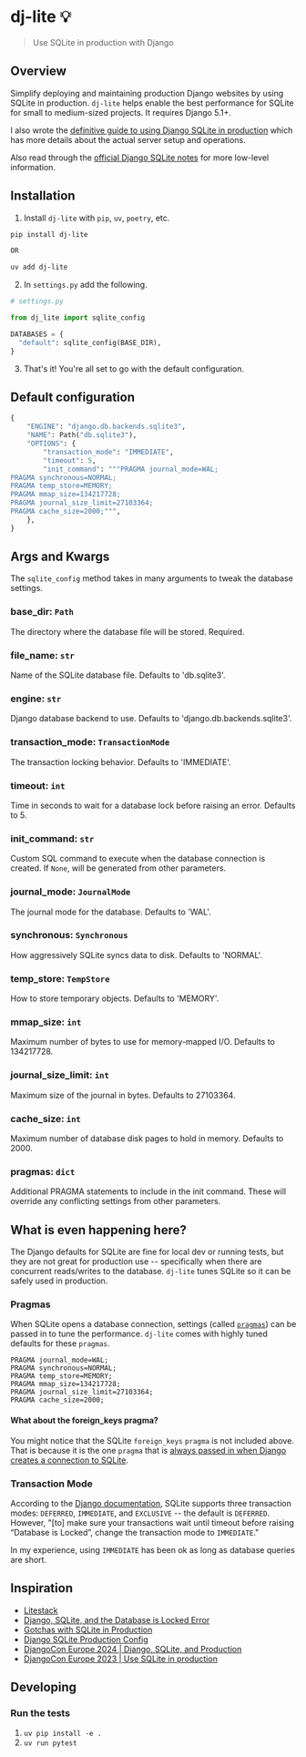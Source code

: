# dj-lite 💡

>Use SQLite in production with Django

## Overview

Simplify deploying and maintaining production Django websites by using SQLite in production. `dj-lite` helps enable the best performance for SQLite for small to medium-sized projects. It requires Django 5.1+.

I also wrote the [definitive guide to using Django SQLite in production](https://alldjango.com/articles/definitive-guide-to-using-django-sqlite-in-production) which has more details about the actual server setup and operations.

Also read through the [official Django SQLite notes](https://docs.djangoproject.com/en/stable/ref/databases/#sqlite-notes) for more low-level information.

## Installation

1. Install `dj-lite` with `pip`, `uv`, `poetry`, etc.

```bash
pip install dj-lite

OR

uv add dj-lite
```

2. In `settings.py` add the following.

```python
# settings.py

from dj_lite import sqlite_config

DATABASES = {
  "default": sqlite_config(BASE_DIR),
}
```

3. That's it! You're all set to go with the default configuration.

## Default configuration

```python
{
    "ENGINE": "django.db.backends.sqlite3",
    "NAME": Path("db.sqlite3"),
    "OPTIONS": {
        "transaction_mode": "IMMEDIATE",
        "timeout": 5,
        "init_command": """PRAGMA journal_mode=WAL;
PRAGMA synchronous=NORMAL;
PRAGMA temp_store=MEMORY;
PRAGMA mmap_size=134217728;
PRAGMA journal_size_limit=27103364;
PRAGMA cache_size=2000;""",
    },
}
```

## Args and Kwargs

The `sqlite_config` method takes in many arguments to tweak the database settings.

### base_dir: `Path`

The directory where the database file will be stored. Required.

### file_name: `str`

Name of the SQLite database file. Defaults to 'db.sqlite3'.

### engine: `str`

Django database backend to use. Defaults to 'django.db.backends.sqlite3'.

### transaction_mode: `TransactionMode`

The transaction locking behavior. Defaults to 'IMMEDIATE'.

### timeout: `int`

Time in seconds to wait for a database lock before raising an error. Defaults to 5.

### init_command: `str`

Custom SQL command to execute when the database connection is created. If `None`, will be generated from other parameters.

### journal_mode: `JournalMode`

The journal mode for the database. Defaults to 'WAL'.

### synchronous: `Synchronous`

How aggressively SQLite syncs data to disk. Defaults to 'NORMAL'.

### temp_store: `TempStore`

How to store temporary objects. Defaults to 'MEMORY'.

### mmap_size: `int`

Maximum number of bytes to use for memory-mapped I/O. Defaults to 134217728.

### journal_size_limit: `int`

Maximum size of the journal in bytes. Defaults to 27103364.

### cache_size: `int`

Maximum number of database disk pages to hold in memory. Defaults to 2000.

### pragmas: `dict`

Additional PRAGMA statements to include in the init command. These will override any conflicting settings from other parameters.

## What is even happening here?

The Django defaults for SQLite are fine for local dev or running tests, but they are not great for production use -- specifically when there are concurrent reads/writes to the database. `dj-lite` tunes SQLite so it can be safely used in production.

### Pragmas

When SQLite opens a database connection, settings (called [`pragmas`](https://sqlite.org/pragma.html)) can be passed in to tune the performance. `dj-lite` comes with highly tuned defaults for these `pragmas`.

```
PRAGMA journal_mode=WAL;
PRAGMA synchronous=NORMAL;
PRAGMA temp_store=MEMORY;
PRAGMA mmap_size=134217728;
PRAGMA journal_size_limit=27103364;
PRAGMA cache_size=2000;
```

#### What about the foreign_keys pragma?

You might notice that the SQLite `foreign_keys` `pragma` is not included above. That is because it is the one `pragma` that is [always passed in when Django creates a connection to SQLite](https://github.com/django/django/blob/7a80e29feaa675a27bf525164502ebc8ecbdce1a/django/db/backends/sqlite3/base.py#L209).

### Transaction Mode

According to the [Django documentation](https://docs.djangoproject.com/en/stable/ref/databases/#transactions-behavior), SQLite supports three transaction modes: `DEFERRED`, `IMMEDIATE`, and `EXCLUSIVE` -- the default is `DEFERRED`. However, "[to] make sure your transactions wait until timeout before raising “Database is Locked”, change the transaction mode to `IMMEDIATE`."

In my experience, using `IMMEDIATE` has been ok as long as database queries are short.

## Inspiration

- [Litestack](https://github.com/oldmoe/litestack)
- [Django, SQLite, and the Database is Locked Error](https://blog.pecar.me/django-sqlite-dblock)
- [Gotchas with SQLite in Production](https://blog.pecar.me/sqlite-prod)
- [Django SQLite Production Config](https://blog.pecar.me/sqlite-django-config)
- [DjangoCon Europe 2024 | Django, SQLite, and Production](youtube.com/watch?v=GTDYwEXv-sE)
- [DjangoCon Europe 2023 | Use SQLite in production](https://www.youtube.com/watch?v=yTicYJDT1zE)

## Developing

### Run the tests

1. `uv pip install -e .`
2. `uv run pytest`
